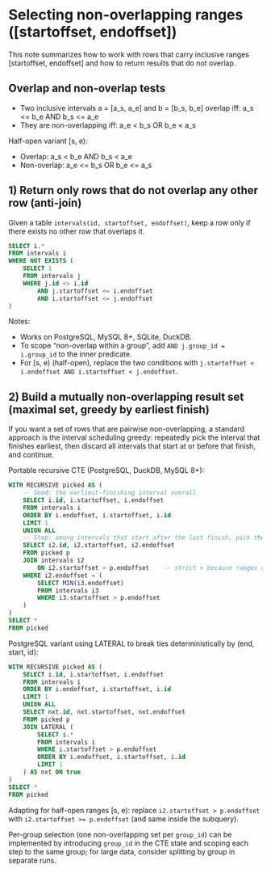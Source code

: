 # Selecting non-overlapping ranges ([startoffset, endoffset])

This note summarizes how to work with rows that carry inclusive ranges [startoffset, endoffset] and how to return results that do not overlap.

## Overlap and non-overlap tests

- Two inclusive intervals a = [a_s, a_e] and b = [b_s, b_e] overlap iff:
	a_s <= b_e AND b_s <= a_e
- They are non-overlapping iff:
	a_e < b_s OR b_e < a_s

Half-open variant [s, e):
- Overlap: a_s < b_e AND b_s < a_e
- Non-overlap: a_e <= b_s OR b_e <= a_s

## 1) Return only rows that do not overlap any other row (anti-join)

Given a table `intervals(id, startoffset, endoffset)`, keep a row only if there exists no other row that overlaps it.

```sql
SELECT i.*
FROM intervals i
WHERE NOT EXISTS (
	SELECT 1
	FROM intervals j
	WHERE j.id <> i.id
		AND j.startoffset <= i.endoffset
		AND i.startoffset <= j.endoffset
)
```

Notes:
- Works on PostgreSQL, MySQL 8+, SQLite, DuckDB.
- To scope “non-overlap within a group”, add `AND j.group_id = i.group_id` to the inner predicate.
- For [s, e) (half-open), replace the two conditions with `j.startoffset < i.endoffset AND i.startoffset < j.endoffset`.

## 2) Build a mutually non-overlapping result set (maximal set, greedy by earliest finish)

If you want a set of rows that are pairwise non-overlapping, a standard approach is the interval scheduling greedy: repeatedly pick the interval that finishes earliest, then discard all intervals that start at or before that finish, and continue.

Portable recursive CTE (PostgreSQL, DuckDB, MySQL 8+):

```sql
WITH RECURSIVE picked AS (
	-- Seed: the earliest-finishing interval overall
	SELECT i.id, i.startoffset, i.endoffset
	FROM intervals i
	ORDER BY i.endoffset, i.startoffset, i.id
	LIMIT 1
	UNION ALL
	-- Step: among intervals that start after the last finish, pick the earliest-finishing next one
	SELECT i2.id, i2.startoffset, i2.endoffset
	FROM picked p
	JOIN intervals i2
		ON i2.startoffset > p.endoffset    -- strict > because ranges are inclusive [s, e]
	WHERE i2.endoffset = (
		SELECT MIN(i3.endoffset)
		FROM intervals i3
		WHERE i3.startoffset > p.endoffset
	)
)
SELECT *
FROM picked
```

PostgreSQL variant using LATERAL to break ties deterministically by (end, start, id):

```sql
WITH RECURSIVE picked AS (
	SELECT i.id, i.startoffset, i.endoffset
	FROM intervals i
	ORDER BY i.endoffset, i.startoffset, i.id
	LIMIT 1
	UNION ALL
	SELECT nxt.id, nxt.startoffset, nxt.endoffset
	FROM picked p
	JOIN LATERAL (
		SELECT i.*
		FROM intervals i
		WHERE i.startoffset > p.endoffset
		ORDER BY i.endoffset, i.startoffset, i.id
		LIMIT 1
	) AS nxt ON true
)
SELECT *
FROM picked
```

Adapting for half-open ranges [s, e): replace `i2.startoffset > p.endoffset` with `i2.startoffset >= p.endoffset` (and same inside the subquery).

Per-group selection (one non-overlapping set per `group_id`) can be implemented by introducing `group_id` in the CTE state and scoping each step to the same group; for large data, consider splitting by group in separate runs.
